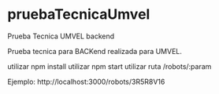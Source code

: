 # pruebaTecnicaUmvel
Prueba Tecnica UMVEL backend

Prueba tecnica para BACKend realizada para UMVEL.

utilizar npm install
utilizar npm start
utilizar ruta /robots/:param

Ejemplo: http://localhost:3000/robots/3R5R8V16
